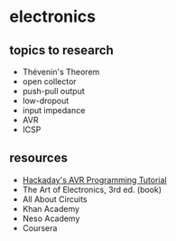 # electronics

## topics to research

- Thévenin's Theorem
- open collector
- push-pull output
- low-dropout
- input impedance
- AVR
- ICSP

## resources

- [Hackaday's AVR Programming Tutorial](https://hackaday.com/2010/10/23/avr-programming-introduction/)
- The Art of Electronics, 3rd ed. (book)
- All About Circuits
- Khan Academy
- Neso Academy
- Coursera
